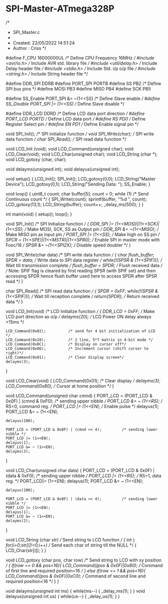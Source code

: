 # SPI-Master-ATmega328P
/*
 * SPI_Master.c
 *
 * Created: 22/05/2022 14:51:24
 * Author : Criss
 */ 

#define F_CPU 16000000UL			/* Define CPU Frequency 16MHz */
#include <avr/io.h>			/* Include AVR std. library file */
#include <util/delay.h>			/* Include Delay header file */
#include <stdio.h>			/* Include Std. i/p o/p file */
#include <string.h>			/* Include String header file */

#define DDR_SPI DDRB
#define PORT_SPI PORTB
#define SS PB2			/* Define SPI bus pins */
#define MOSI PB3
#define MISO PB4
#define SCK PB5

#define SS_Enable PORT_SPI &= ~(1<<SS)			/* Define Slave enable */
#define SS_Disable PORT_SPI |= (1<<SS)			/* Define Slave disable */

#define DDR_LCD  DDRD			/* Define LCD data port direction */
#define PORT_LCD PORTD			/* Define LCD data port */
#define RS PD0			/* Define Register Select pin */
#define EN PD1			/* Define Enable signal pin */

void SPI_Init();			/* SPI initialize function */
void SPI_Write(char);			/* SPI write data function */
char SPI_Read();			/* SPI read data function */

void LCD_Init (void);
void LCD_Command(unsigned char);
void LCD_Clear(void);
void LCD_Char(unsigned char);
void LCD_String (char *);
void LCD_gotoxy (char, char);

void delayms(unsigned int);
void delayus(unsigned int);

void setup()
{
	LCD_Init();
	SPI_Init();
	LCD_gotoxy(0,0);
	LCD_String("Master Device");
	LCD_gotoxy(0,1);
	LCD_String("Sending Data:    ");
	SS_Enable;
}

void loop()
{
	    uint8_t count;
	    char buffer[5];
	    count = 0;
	    while (1)			/* Send Continuous count */
	    {
		    SPI_Write(count);
		    sprintf(buffer, "%d   ", count);
		    LCD_gotoxy(13,1);
		    LCD_String(buffer);
		    count++;
		    _delay_ms(500);
	    }
}

int main(void)
{
	setup();
	loop();
}

void SPI_Init()			/* SPI Initialize function */
{
	DDR_SPI |= (1<<MOSI)|(1<<SCK)|(1<<SS);			/* Make MOSI, SCK, SS as Output pin */
	DDR_SPI &= ~(1<<MISO);			/* Make MISO pin as input pin */
	PORT_SPI |= (1<<SS);			/* Make high on SS pin */
	SPCR = (1<<SPE)|(1<<MSTR)|(1<<SPR0);			/* Enable SPI in master mode with Fosc/16 */
	SPSR &= ~(1<<SPI2X);			/* Disable speed doubler */
}

void SPI_Write(char data)			/* SPI write data function */
{
	char flush_buffer;
	SPDR = data;			/* Write data to SPI data register */
	while(!(SPSR & (1<<SPIF)));			/* Wait till transmission complete */
	flush_buffer = SPDR;			/* Flush received data */
	/* Note: SPIF flag is cleared by first reading SPSR (with SPIF set) and then accessing SPDR hence flush buffer used here to access SPDR after SPSR read */
}

char SPI_Read()			/* SPI read data function */
{
	SPDR = 0xFF;
	while(!(SPSR & (1<<SPIF)));			/* Wait till reception complete */
	return(SPDR);			/* Return received data */
}

void LCD_Init(void)			/* LCD Initialize function */
{
	DDR_LCD = 0xFF;			/* Make LCD port direction as o/p */
	delayms(20);			/* LCD Power ON delay always >15ms */
	
	LCD_Command(0x02);			/* send for 4 bit initialization of LCD  */
	LCD_Command(0x28);			/* 2 line, 5*7 matrix in 4-bit mode */
	LCD_Command(0x0C);			/* Display on cursor off*/
	LCD_Command(0x06);			/* Increment cursor (shift cursor to right)*/
	LCD_Command(0x01);			/* Clear display screen*/
	delayms(3);
}

void LCD_Clear(void)
{
	LCD_Command(0x01);			/* Clear display */
	delayms(3);
	LCD_Command(0x80);			/* Cursor at home position */
}

void LCD_Command(unsigned char cmnd)
{
	PORT_LCD = (PORT_LCD & 0x0F) | (cmnd & 0xF0);			/* sending upper nibble */
	PORT_LCD &= ~ (1<<RS);			/* RS=0, command reg. */
	PORT_LCD |= (1<<EN);			/* Enable pulse */
	delayus(1);
	PORT_LCD &= ~ (1<<EN);

	delayus(200);

	PORT_LCD = (PORT_LCD & 0x0F) | (cmnd << 4);			/* sending lower nibble */
	PORT_LCD |= (1<<EN);
	delayus(1);
	PORT_LCD &= ~ (1<<EN);
	delayms(3);
}

void LCD_Char(unsigned char data)
{
	PORT_LCD = (PORT_LCD & 0x0F) | (data & 0xF0);			/* sending upper nibble */
	PORT_LCD |= (1<<RS);			/* RS=1, data reg. */
	PORT_LCD|= (1<<EN);
	delayus(1);
	PORT_LCD &= ~ (1<<EN);

	delayus(200);

	PORT_LCD = (PORT_LCD & 0x0F) | (data << 4);			/* sending lower nibble */
	PORT_LCD |= (1<<EN);
	delayus(1);
	PORT_LCD &= ~ (1<<EN);
	delayms(2);
}

void LCD_String (char *str)			/* Send string to LCD function */
{
	int i;
	for(i=0;str[i]!=0;i++)			/* Send each char of string till the NULL */
	{
		LCD_Char(str[i]);
	}
}

void LCD_gotoxy (char pos, char row)			/* Send string to LCD with xy position */
{
	if(row == 0 && pos<16){
		LCD_Command((pos & 0x0F)|0x80);			/* Command of first line and required position<16 */
	}
	else if(row == 1 && pos<16){
		LCD_Command((pos & 0x0F)|0xC0);			/* Command of second line and required position<16 */
	}
}

void delayms(unsigned int ms) {
	while(ms--) {
		_delay_ms(1);
	}
}
void delayus(unsigned int us) {
	while(us--) {
		_delay_us(1);
	}
}
